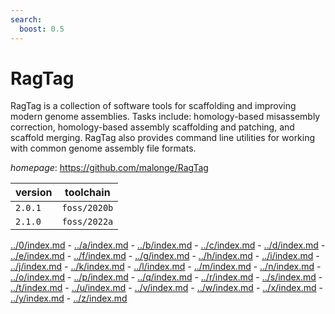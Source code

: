 ```yaml
---
search:
  boost: 0.5
---
```

# RagTag

RagTag is a collection of software tools for scaffolding and improving modern genome assemblies. Tasks include: homology-based misassembly correction, homology-based assembly scaffolding and patching, and scaffold merging. RagTag also provides command line utilities for working with common genome assembly file formats.

*homepage*: <https://github.com/malonge/RagTag>

version | toolchain
--------|----------
``2.0.1`` | ``foss/2020b``
``2.1.0`` | ``foss/2022a``

[../0/index.md](0) - [../a/index.md](a) - [../b/index.md](b) - [../c/index.md](c) - [../d/index.md](d) - [../e/index.md](e) - [../f/index.md](f) - [../g/index.md](g) - [../h/index.md](h) - [../i/index.md](i) - [../j/index.md](j) - [../k/index.md](k) - [../l/index.md](l) - [../m/index.md](m) - [../n/index.md](n) - [../o/index.md](o) - [../p/index.md](p) - [../q/index.md](q) - [../r/index.md](r) - [../s/index.md](s) - [../t/index.md](t) - [../u/index.md](u) - [../v/index.md](v) - [../w/index.md](w) - [../x/index.md](x) - [../y/index.md](y) - [../z/index.md](z)

